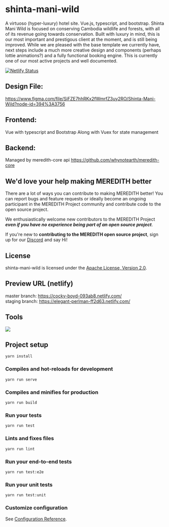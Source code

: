 # shinta-mani-wild

A virtuoso (hyper-luxury) hotel site. Vue.js, typescript, and bootstrap. Shinta Mani Wild is focused on conserving Cambodia wildlife and forests, with all of its revenue going towards conservation. Built with luxury in mind, this is our most important and prestigous client at the moment, and is still being improved. While we are pleased with the base template we currently have, next steps include a much more creative design and components (perhaps lottie animations?) and a fully functional booking engine. This is currently one of our most active projects and well documented.

[![Netlify Status](https://api.netlify.com/api/v1/badges/4eda4789-8413-4278-bceb-146da2ff6a22/deploy-status)](https://app.netlify.com/sites/elegant-perlman-ff2d63/deploys)

## Design File:

https://www.figma.com/file/SiFZE7hhRKx2fWmrfZ3uy2RO/Shinta-Mani-Wild?node-id=394%3A3756

## Frontend:
Vue with typescript and Bootstrap
Along with Vuex for state management

## Backend:
Managed by meredith-core api https://github.com/whynotearth/meredith-core

## We'd love your help making MEREDITH better

There are a lot of ways you can contribute to making MEREDITH better! You can report bugs and feature requests or ideally become an ongoing participant in the MEREDITH Project community and contribute code to the open source project.

We enthusiastically welcome new contributors to the MEREDITH Project **_even if you have no experience being part of an open source project_**.  

If you're new to **contributing to the MEREDITH open source project**, sign up for our [Discord](https://discord.gg/EBpyFM3) and say Hi!

## License

shinta-mani-wild is licensed under the [Apache License, Version 2.0](LICENSE).

## Preview URL (netlify)

master branch: https://cocky-boyd-093ab8.netlify.com/  
staging branch: https://elegant-perlman-ff2d63.netlify.com/

## Tools

[<img src="https://raw.githubusercontent.com/whynotearth/shinta-mani-wild/master/src/assets/img/browserstack-logo.png">](https://browserstack.com)

## Project setup

```
yarn install
```

### Compiles and hot-reloads for development

```
yarn run serve
```

### Compiles and minifies for production

```
yarn run build
```

### Run your tests

```
yarn run test
```

### Lints and fixes files

```
yarn run lint
```

### Run your end-to-end tests

```
yarn run test:e2e
```

### Run your unit tests

```
yarn run test:unit
```

### Customize configuration

See [Configuration Reference](https://cli.vuejs.org/config/).
